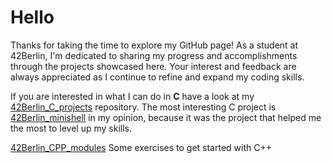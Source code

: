 # Hello

Thanks for taking the time to explore my GitHub page! As a student at 42Berlin, I'm dedicated to sharing my progress and accomplishments through the projects showcased here. Your interest and feedback are always appreciated as I continue to refine and expand my coding skills.

If you are interested in what I can do in **C** have a look at my [42Berlin_C_projects](https://github.com/Robin-Lenz/42Berlin_C_projects) repository. The most interesting C project is [42Berlin_minishell](https://github.com/Robin-Lenz/42Berlin_minishell) in my opinion, because it was the project that helped me the most to level up my skills.

[42Berlin_CPP_modules](https://github.com/Robin-Lenz/42Berlin_CPP) Some exercises to get started with C++
